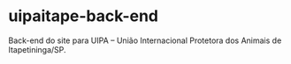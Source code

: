# uipaitape-back-end
Back-end do site para UIPA – União Internacional Protetora dos Animais de Itapetininga/SP.

